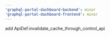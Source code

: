 ```yaml
---
'graphql-portal-dashboard-backend': minor
'graphql-portal-dashboard-frontend': minor
---
```


add ApiDef.invalidate_cache_through_control_api

